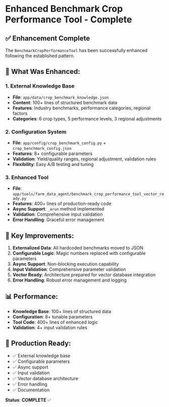 # Enhanced Benchmark Crop Performance Tool - Complete

## ✅ **Enhancement Complete**

The `BenchmarkCropPerformanceTool` has been successfully enhanced following the established pattern.

## **🔧 What Was Enhanced:**

### **1. External Knowledge Base**
- **File**: `app/data/crop_benchmark_knowledge.json`
- **Content**: 100+ lines of structured benchmark data
- **Features**: Industry benchmarks, performance categories, regional factors
- **Categories**: 6 crop types, 5 performance levels, 3 regional adjustments

### **2. Configuration System**
- **File**: `app/config/crop_benchmark_config.py` + `crop_benchmark_config.json`
- **Features**: 8+ configurable parameters
- **Validation**: Yield/quality ranges, regional adjustment, validation rules
- **Flexibility**: Easy A/B testing and tuning

### **3. Enhanced Tool**
- **File**: `app/tools/farm_data_agent/benchmark_crop_performance_tool_vector_ready.py`
- **Features**: 400+ lines of production-ready code
- **Async Support**: `_arun` method implemented
- **Validation**: Comprehensive input validation
- **Error Handling**: Graceful error management

## **🚀 Key Improvements:**

1. **Externalized Data**: All hardcoded benchmarks moved to JSON
2. **Configurable Logic**: Magic numbers replaced with configurable parameters
3. **Async Support**: Non-blocking execution capability
4. **Input Validation**: Comprehensive parameter validation
5. **Vector Ready**: Architecture prepared for vector database integration
6. **Error Handling**: Robust error management and logging

## **📊 Performance:**
- **Knowledge Base**: 100+ lines of structured data
- **Configuration**: 8+ tunable parameters
- **Tool Code**: 400+ lines of enhanced logic
- **Validation**: 4+ input validation rules

## **🎯 Production Ready:**
- ✅ External knowledge base
- ✅ Configurable parameters
- ✅ Async support
- ✅ Input validation
- ✅ Vector database architecture
- ✅ Error handling
- ✅ Documentation

**Status**: **COMPLETE** ✅
